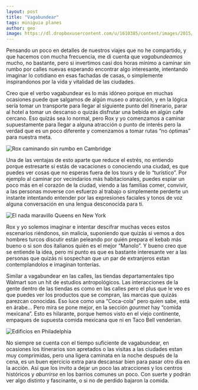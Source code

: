 ```yaml
---
layout: post
title: "Vagabundear"
tags: miniguia planes
author: geo
image: https://dl.dropboxusercontent.com/u/1610385/content/images/2015/08/2014-12-26%2014.01.39.jpg
---
```


Pensando un poco en detalles de nuestros viajes que no he compartido, y que hacemos con mucha frecuencia, me di cuenta que *vagabundeamos* mucho, no bastante, pero si invertimos casi dos horas mínimo a caminar sin rumbo por calles nuevas esperando encontrar algo interesante, intentando imaginar lo cotidiano en esas fachadas de casas, o simplemente inspirandonos por la vida y vitalidad de las ciudades.

Creo que el verbo vagabundear es lo más idóneo porque en muchas ocasiones puede que salgamos de algún museo o atracción, y en la lógica sería tomar un transporte para llegar al siguiente punto del itinerario, parar al hotel a tomar un descanso o quizás disfrutar una bebida en algún cafe cercano. Eso quizás sea lo normal, pero Rox y yo comenzamos a caminar supuestamente para llegar a alguna atracción o punto de interés pero la verdad que es un poco diferente y comenzamos a tomar rutas “no óptimas” para nuestra meta.

![Rox caminando sin rumbo en Cambridge](https://dl.dropboxusercontent.com/u/1610385/content/images/2015/08/2015-01-08%2008.09.22.jpg)

Una de las ventajas de esto aparte que reduce el estrés, no entiendo porque estresarte si estás de vacaciones o conociendo una ciudad, es que puedes ver cosas que no esperas fuera de los tours y de lo “turístico”. Por ejemplo al caminar por vecindarios más habitacionales, puedes espiar un poco más en el corazón de la ciudad, viendo a las familias comer, convivir, a las personas moverse con esfuerzo al trabajo o simplemente perderte un instante intentando entender por las expresiones faciales y tonos de voz alguna conversación en una lengua desconocida para ti.

![El nada maravillo Queens en New York](https://dl.dropboxusercontent.com/u/1610385/content/images/2015/08/2015-01-10%2009.42.36.jpg)

Rox y yo solemos imaginar e intentar descifrar muchas veces estos escenarios riéndonos, sin malicia, suponiendo que quizás si vemos a dos hombres turcos discutir están peleando por quién prepara el kebab más bueno o si son dos italianos quién es el mejor “Manolo”. Y bueno creo que se entiende la idea, pero mi punto es que es bastante interesante ver a las personas que quizás ni sospechan que un par de extranjeros estan contemplandolos e imaginan tonterías.

Similar a vagabundear en las calles, las tiendas departamentales tipo Walmart son un hit de estudios antropológicos. Las interacciones de la gente dentro de las tiendas es como en las calles pero el plus que le veo es que puedes ver los productos que se compran, las marcas que quizás parezcan conocidas. Eso luce como una “Coca-cola” pero quien sabe, está en árabe… Pero mira se pone mejor, en la sección *gourmet* hay “comida mexicana”. Esto es hilarante, porque hemos visto en el viejo continente, empaques de supuesta comida mexicana que ni en Taco Bell venderian.

![Edificios en Philadelphia](https://dl.dropboxusercontent.com/u/1610385/content/images/2015/08/2015-01-12%2016.38.37.jpg)

No siempre se cuenta con el tiempo suficiente de vagabundear, en ocasiones los itinerarios son apretados o las visitas a las ciudades estan muy comprimidas, pero una ligera caminata en la noche después de la cena, es un buen ejercicio extra para descansar bien para pasar otro día en la acción. Así que los invito a dejar un poco las atracciones y los centros históricos y *aburrirse* en los barrios comunes un poco. Con suerte y podrán ver algo distinto y fascinante, o si no de perdido bajaron la comida.
